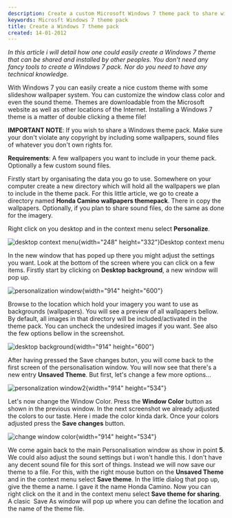 ```yaml
---
description: Create a custom Microsoft Windows 7 theme pack to share with other peoples.
keywords: Microsft Windows 7 theme pack
title: Create a Windows 7 theme pack
created: 14-01-2012
---
```


*In this article i will detail how one could easily create a Windows 7
theme that can be shared and installed by other peoples. You don\'t need
any fancy tools to create a Windows 7 pack. Nor do you need to have any
technical knowledge.*

With Windows 7 you can easily create a nice custom theme with some
slideshow wallpaper system. You can customize the window class color and
even the sound theme. Themes are downloadable from the Microsoft website
as well as other locations of the Internet. Installing a Windows 7 theme
is a matter of double clicking a theme file!

**IMPORTANT NOTE**: If you wish to share a Windows theme pack. Make sure
your don\'t violate any copyright by including some wallpapers, sound
files of whatever you don\'t own rights for.

**Requirements**: A few wallpapers you want to include in your theme
pack. Optionally a few custom sound files.

Firstly start by organisating the data you go to use.
Somewhere on your computer create a new directory which will hold all
the wallpapers we plan to include in the theme pack. For this little
article, we go to create a directory named **Honda Camino wallpapers
themepack**. There in copy the wallpapers. Optionally, if you plan to
share sound files, do the same as done for the imagery.

Right click on you desktop and in the context menu select
**Personalize**.

![desktop context
menu](imgs/desktop_context_menu.jpg){width="248"
height="332"}Desktop context menu

In the new window that has poped up there you might
adjust the settings you want. Look at the bottom of the screen where you
can click on a few items. Firstly start by clicking on **Desktop
background**, a new window will pop up.

![personalization
window](imgs/personalization_window.jpg){width="914"
height="600"}

Browse to the location which hold your imagery you want
to use as backgrounds (wallpapers). You will see a preview of all
wallpapers bellow. By default, all images in that directory will be
included/activated in the theme pack. You can uncheck the undesired
images if you want. See also the few options bellow in the screenshot.

![desktop
background](imgs/desktop_background.jpg){width="914"
height="600"}

After having pressed the Save changes buton, you will
come back to the first screen of the personalisation window. You will
now see that there\'s a new entry **Unsaved Theme**. But first, let\'s
change a few more options\...

![personalization
window2](imgs/personalization_window2.jpg){width="914"
height="534"}

Let's now change the Window Color. Press the **Window
Color** button as shown in the previous window. In the next screenshot
we already adjusted the colors to our taste. Here i made the color kinda
dark. Once your colors adjusted press the **Save changes** button.

![change window
color](imgs/change_window_color.jpg){width="914"
height="534"}

We come again back to the main Personalisation window as
show in point **5**. We could also adjust the sound settings but i
won\'t handle this. I don\'t have any decent sound file for this sort of
things. Instead we will now save our theme to a file. For this, with the
right mouse button on the **Unsaved Theme** and in the context menu
select **Save theme**. In the little dialog that pop up, give the theme
a name. I gave it the name Honda Camino. Now you can right click on the
it and in the context menu select **Save theme for sharing**. A clasic 
Save As window will pop up where you can define the location and the
name of the theme file.
